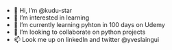 - 👋 Hi, I’m @kudu-star
- 👀 I’m interested in learning
- 🌱 I’m currently learning pyhton in 100 days on Udemy
- 💞️ I’m looking to collaborate on python projects
- 📫 Look me up on linkedIn and twitter @yveslaingui

<!---
kudu-star/kudu-star is a ✨ special ✨ repository because its `README.md` (this file) appears on your GitHub profile.
You can click the Preview link to take a look at your changes.
--->
